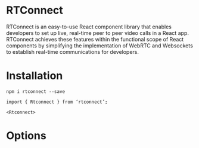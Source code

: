 # RTConnect

RTConnect is an easy-to-use React component library that enables developers to set up live, real-time peer to peer video calls in a React app. RTConnect achieves these features within the functional scope of React components by simplifying the implementation of WebRTC and Websockets to establish real-time communications for developers.

# Installation

`npm i rtconnect --save`
```
import { Rtconnect } from ‘rtconnect’;

<Rtconnect>

```

# Options


